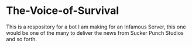 # The-Voice-of-Survival
This is a respository for a bot I am making for an Infamous Server, this one would be one of the many to deliver the news from Sucker Punch Studios and so forth. 
